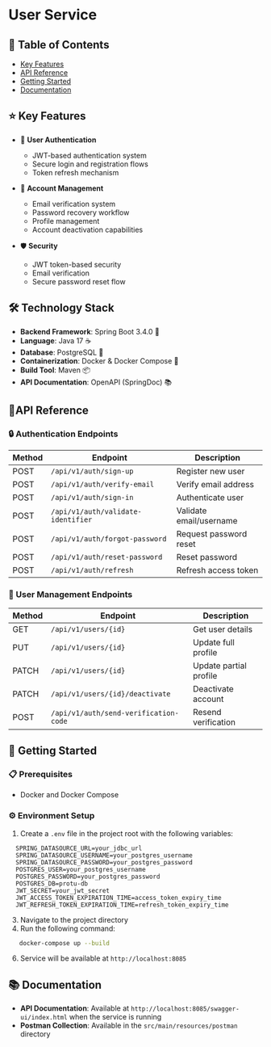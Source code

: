 # User Service

## 📑 Table of Contents
- [Key Features](#key-features)
- [API Reference](#api-reference)
- [Getting Started](#getting-started)
- [Documentation](#documentation)

## ⭐ Key Features

- 🔑 **User Authentication**
  - JWT-based authentication system
  - Secure login and registration flows
  - Token refresh mechanism

- 👤 **Account Management**
  - Email verification system
  - Password recovery workflow
  - Profile management
  - Account deactivation capabilities

- 🛡️ **Security**
  - JWT token-based security
  - Email verification
  - Secure password reset flow
    
## 🛠️ Technology Stack

- **Backend Framework**: Spring Boot 3.4.0 🍃
- **Language**: Java 17 ☕
- **Database**: PostgreSQL 🐘
- **Containerization**: Docker & Docker Compose 🐳
- **Build Tool**: Maven 📦
- **API Documentation**: OpenAPI (SpringDoc) 📚

## 🔌API Reference

### 🔒 Authentication Endpoints

| Method | Endpoint | Description |
|--------|----------|-------------|
| POST | `/api/v1/auth/sign-up` | Register new user |
| POST | `/api/v1/auth/verify-email` | Verify email address |
| POST | `/api/v1/auth/sign-in` | Authenticate user |
| POST | `/api/v1/auth/validate-identifier` | Validate email/username |
| POST | `/api/v1/auth/forgot-password` | Request password reset |
| POST | `/api/v1/auth/reset-password` | Reset password |
| POST | `/api/v1/auth/refresh` | Refresh access token |

### 👥 User Management Endpoints

| Method | Endpoint | Description |
|--------|----------|-------------|
| GET | `/api/v1/users/{id}` | Get user details |
| PUT | `/api/v1/users/{id}` | Update full profile |
| PATCH | `/api/v1/users/{id}` | Update partial profile |
| PATCH | `/api/v1/users/{id}/deactivate` | Deactivate account |
| POST | `/api/v1/auth/send-verification-code` | Resend verification |

## 🚀 Getting Started

### 📋 Prerequisites
- Docker and Docker Compose

### ⚙️ Environment Setup

1. Create a `.env` file in the project root with the following variables:
```env
  SPRING_DATASOURCE_URL=your_jdbc_url
  SPRING_DATASOURCE_USERNAME=your_postgres_username
  SPRING_DATASOURCE_PASSWORD=your_postgres_password
  POSTGRES_USER=your_postgres_username
  POSTGRES_PASSWORD=your_postgres_password
  POSTGRES_DB=protu-db
  JWT_SECRET=your_jwt_secret
  JWT_ACCESS_TOKEN_EXPIRATION_TIME=access_token_expiry_time
  JWT_REFRESH_TOKEN_EXPIRATION_TIME=refresh_token_expiry_time
```

3. Navigate to the project directory
4. Run the following command:
```bash
   docker-compose up --build
```
6. Service will be available at `http://localhost:8085`

## 📚 Documentation

- **API Documentation**: Available at `http://localhost:8085/swagger-ui/index.html` when the service is running
- **Postman Collection**: Available in the `src/main/resources/postman` directory
